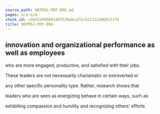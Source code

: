 ```yaml
---
source_path: H07M52-PDF-ENG.md
pages: n/a-n/a
chunk_id: cded2e668861497539abca7bc5d1312a869131fd
title: H07M52-PDF-ENG
---
```

## innovation and organizational performance as well as employees

who are more engaged, productive, and satisﬁed with their jobs.

These leaders are not necessarily charismatic or extroverted or

any other speciﬁc personality type. Rather, research shows that

leaders who are seen as energizing behave in certain ways, such as

exhibiting compassion and humility and recognizing others’ eﬀorts
